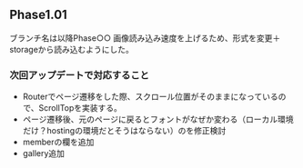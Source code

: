 ## Phase1.01
ブランチ名は以降Phase○○
画像読み込み速度を上げるため、形式を変更＋storageから読み込むようにした。

### 次回アップデートで対応すること
- Routerでページ遷移をした際、スクロール位置がそのままになっているので、ScrollTopを実装する。
- ページ遷移後、元のページに戻るとフォントがなぜか変わる（ローカル環境だけ？hostingの環境だとそうはならない）のを修正検討
- memberの欄を追加
- gallery追加
